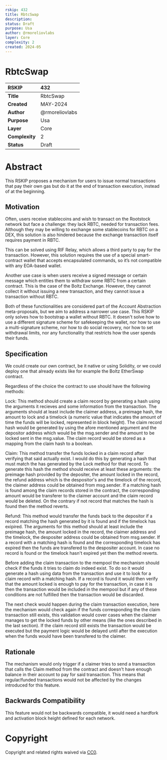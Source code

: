 ```yaml
---
rskip: 432
title: RbtcSwap
description:
status: Draft
purpose: Usa
author: @rmoreliovlabs
layer: Core
complexity: 2
created: 2024-05
---
```

# RbtcSwap


|RSKIP          | 432 |
| :------------ |:-------------|
|**Title**      |RbtcSwap|
|**Created**    |MAY-2024 |
|**Author**     |@rmoreliovlabs |
|**Purpose**    |Usa |
|**Layer**      |Core |
|**Complexity** |2 |
|**Status**     |Draft |

# **Abstract**

This RSKIP proposes a mechanism for users to issue normal transactions that pay their own gas but do it at the end of transaction execution, instead of at the beginning.

## Motivation

Often, users receive stablecoins and wish to transact on the Rootstock network but face a challenge: they lack RBTC, needed for transaction fees. Although they may be willing to exchange some stablecoins for RBTC on a DEX, this solution is also hindered because the exchange transaction itself requires payment in RBTC.

This can be solved using RIF Relay, which allows a third party to pay for the transaction. However, this solution requires the use of a special smart-contract wallet that accepts encapsulated commands, so it’s not compatible with any EOA-based wallet.

Another use case is when users receive a signed message or certain message which entitles them to withdraw some RBTC from a certain contract. This is the case of the Boltz Exchange. However, they cannot collect it without issuing a new transaction, and they cannot issue a transaction without RBTC.

Both of these functionalities are considered part of the Account Abstraction meta-proposals, but we aim to address a narrower use case. This RSKIP only solves how to bootstrap a wallet without RBTC. It doesn't solve how to use a different signature scheme for safekeeping the wallet, nor how to use a multi-signature scheme, nor how to do social recovery, nor how to set withdrawal limits, nor any functionality that restricts how the user spends their funds.

## Specification

We could create our own contract, be it native or using Solidity, or we could deploy one that already exists like for
example the Boltz EtherSwap contract.

Regardless of the choice the contract to use should have the following methods:

Lock: This method should create a claim record by generating a hash using the arguments it recieves and some information from the transaction. The arguments should at least include the claimer address, a preimage hash, the amount to lock and a timelock (a numeric value that indicates the amount of time the funds will be locked, represented in block height). The claim record hash would be generated by using the afore mentioned argument and the depositor address which would be the msg.sender and the amount to be locked sent in the msg.value. The claim record would be stored as a mapping from the claim hash to a boolean.

Claim: This method transfer the funds locked in a claim record after verifying that said actually exist. I would do this by generating a hash that must match the has generated by the Lock method for that record. To generate this hash the method should receive at least these arguments: the preimage hash provided by the depositer, the amount locked in the record, the refund address which is the despositor's and the timelock of the record, the claimer address could be obtained from msg.sender. If a matching hash is found among the claim records stored in the contract, the corresponding amount would be transferer to the claimer account and the claim record would be deleted. On the contrary if not record that matches the hash is found then the method reverts.

Refund: This method would transfer the funds back to the depositor if a record matching the hash generated by it is found and if the timelock has exipired. The arguments for this method should at least include the preimage hash, the amount locked in the record, the claimer address and the timelock, the despositer address could be obtained from msg.sender. If a record with a matching hash is found and the corresponding timelock has expired then the funds are transfered to the despositer account. In case no record is found or the timelock hasn't expired yet then the method reverts.

Before adding the claim transaction to the mempool the mechanism should check if the funds it tries to claim do indeed exist. To do so it would generate a hash using data from the transaction and use it to look for a claim record with a matching hash. If a record is found it would then verify that the amount locked is enough to pay for the transaction, in case it is then the transaction would be included in the mempool but if any of these conditions are not fulfilled then the transaction would be discarded.

The next check would happen during the claim transaction execution, here the mechanism would check again if the funds corresponding the the claim transaction still exists, this validation would cover cases when the claimer manages to get the locked funds by other means (like the ones described in the last section). If the claim record still exists the transaction would be executed but the payment logic would be delayed until after the execution when the funds would have been transfered to the claimer.

## Rationale

The mechanism would only trigger if a claimer tries to send a transaction that calls the Claim method from the contract and doesn't have enough balance in their account to pay for said transaction. This means that regular/funded transactions would not be affected by the changes introduced for this feature.

## Backwards Compatibility

This feature would not be backwards compatible, it would need a hardfork and activation block height defined for each network.

# **Copyright**

Copyright and related rights waived via [CC0](https://creativecommons.org/publicdomain/zero/1.0/).



